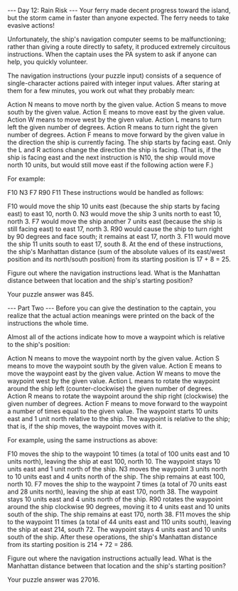 --- Day 12: Rain Risk ---
Your ferry made decent progress toward the island, but the storm came in faster than anyone expected. The ferry needs to take evasive actions!

Unfortunately, the ship's navigation computer seems to be malfunctioning; rather than giving a route directly to safety, it produced extremely circuitous instructions. When the captain uses the PA system to ask if anyone can help, you quickly volunteer.

The navigation instructions (your puzzle input) consists of a sequence of single-character actions paired with integer input values. After staring at them for a few minutes, you work out what they probably mean:

Action N means to move north by the given value.
Action S means to move south by the given value.
Action E means to move east by the given value.
Action W means to move west by the given value.
Action L means to turn left the given number of degrees.
Action R means to turn right the given number of degrees.
Action F means to move forward by the given value in the direction the ship is currently facing.
The ship starts by facing east. Only the L and R actions change the direction the ship is facing. (That is, if the ship is facing east and the next instruction is N10, the ship would move north 10 units, but would still move east if the following action were F.)

For example:

F10
N3
F7
R90
F11
These instructions would be handled as follows:

F10 would move the ship 10 units east (because the ship starts by facing east) to east 10, north 0.
N3 would move the ship 3 units north to east 10, north 3.
F7 would move the ship another 7 units east (because the ship is still facing east) to east 17, north 3.
R90 would cause the ship to turn right by 90 degrees and face south; it remains at east 17, north 3.
F11 would move the ship 11 units south to east 17, south 8.
At the end of these instructions, the ship's Manhattan distance (sum of the absolute values of its east/west position and its north/south position) from its starting position is 17 + 8 = 25.

Figure out where the navigation instructions lead. What is the Manhattan distance between that location and the ship's starting position?

Your puzzle answer was 845.

--- Part Two ---
Before you can give the destination to the captain, you realize that the actual action meanings were printed on the back of the instructions the whole time.

Almost all of the actions indicate how to move a waypoint which is relative to the ship's position:

Action N means to move the waypoint north by the given value.
Action S means to move the waypoint south by the given value.
Action E means to move the waypoint east by the given value.
Action W means to move the waypoint west by the given value.
Action L means to rotate the waypoint around the ship left (counter-clockwise) the given number of degrees.
Action R means to rotate the waypoint around the ship right (clockwise) the given number of degrees.
Action F means to move forward to the waypoint a number of times equal to the given value.
The waypoint starts 10 units east and 1 unit north relative to the ship. The waypoint is relative to the ship; that is, if the ship moves, the waypoint moves with it.

For example, using the same instructions as above:

F10 moves the ship to the waypoint 10 times (a total of 100 units east and 10 units north), leaving the ship at east 100, north 10. The waypoint stays 10 units east and 1 unit north of the ship.
N3 moves the waypoint 3 units north to 10 units east and 4 units north of the ship. The ship remains at east 100, north 10.
F7 moves the ship to the waypoint 7 times (a total of 70 units east and 28 units north), leaving the ship at east 170, north 38. The waypoint stays 10 units east and 4 units north of the ship.
R90 rotates the waypoint around the ship clockwise 90 degrees, moving it to 4 units east and 10 units south of the ship. The ship remains at east 170, north 38.
F11 moves the ship to the waypoint 11 times (a total of 44 units east and 110 units south), leaving the ship at east 214, south 72. The waypoint stays 4 units east and 10 units south of the ship.
After these operations, the ship's Manhattan distance from its starting position is 214 + 72 = 286.

Figure out where the navigation instructions actually lead. What is the Manhattan distance between that location and the ship's starting position?

Your puzzle answer was 27016.
